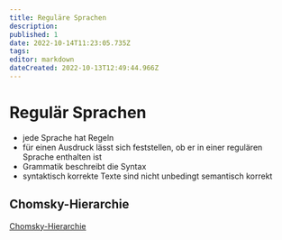 ```yaml
---
title: Reguläre Sprachen
description: 
published: 1
date: 2022-10-14T11:23:05.735Z
tags: 
editor: markdown
dateCreated: 2022-10-13T12:49:44.966Z
---
```


# Regulär Sprachen

- jede Sprache hat Regeln
- für einen Ausdruck lässt sich feststellen, ob er in einer regulären Sprache enthalten ist
- Grammatik beschreibt die Syntax
- syntaktisch korrekte Texte sind nicht unbedingt semantisch korrekt

## Chomsky-Hierarchie

[Chomsky-Hierarchie](/fom/semester-1/formale-beschreibungsverfahren/formaleSprachen/chomsky-hierarchie.md)
